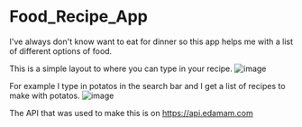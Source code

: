 # Food_Recipe_App
I've always don't know want to eat for dinner so this app helps me with a list of different options of food.

This is a simple layout to where you can type in your recipe. 
![image](https://user-images.githubusercontent.com/75237646/116151501-4956ab80-a6aa-11eb-9e18-ad8b932d5e9f.png)

For example I type in potatos in the search bar and I get a list of recipes to make with potatos.
![image](https://user-images.githubusercontent.com/75237646/116151657-7f942b00-a6aa-11eb-9051-82f586c0d18d.png)

The API that was used to make this is on https://api.edamam.com
